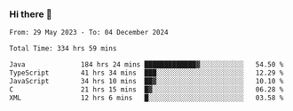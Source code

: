 ### Hi there 👋

<!--START_SECTION:waka-->

```txt
From: 29 May 2023 - To: 04 December 2024

Total Time: 334 hrs 59 mins

Java              184 hrs 24 mins █████████████▓░░░░░░░░░░░   54.50 %
TypeScript        41 hrs 34 mins  ███░░░░░░░░░░░░░░░░░░░░░░   12.29 %
JavaScript        34 hrs 10 mins  ██▓░░░░░░░░░░░░░░░░░░░░░░   10.10 %
C                 21 hrs 15 mins  █▓░░░░░░░░░░░░░░░░░░░░░░░   06.28 %
XML               12 hrs 6 mins   █░░░░░░░░░░░░░░░░░░░░░░░░   03.58 %
```

<!--END_SECTION:waka-->
<!--
**the-beef-calculator/the-beef-calculator** is a ✨ _special_ ✨ repository because its `README.md` (this file) appears on your GitHub profile.

Here are some ideas to get you started:

- 🔭 I’m currently working on ...
- 🌱 I’m currently learning ...
- 👯 I’m looking to collaborate on ...
- 🤔 I’m looking for help with ...
- 💬 Ask me about ...
- 📫 How to reach me: ...
- 😄 Pronouns: ...
- ⚡ Fun fact: ...
-->
